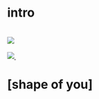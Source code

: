 # intro
# ![](https://encrypted-tbn0.gstatic.com/images?q=tbn:ANd9GcSGQlnspbFf_z8pykhJ4l9p5Je5w3E05J9n0Yl8tW-dTs4TnPvLmQ)  
[![](https://encrypted-tbn0.gstatic.com/images?q=tbn:ANd9GcSGQlnspbFf_z8pykhJ4l9p5Je5w3E05J9n0Yl8tW-dTs4TnPvLmQ)  ](ww.youtube.com/watch?v=wmtraoC5f_I)
# [shape of you]
